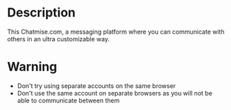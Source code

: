 <h1>Description</h1>
This Chatmise.com, a messaging platform where you can communicate with others in an ultra customizable way.
<h1>Warning</h1>
<ul>
<li>Don't try using separate accounts on the same browser</li>
<li>Don't use the same account on separate browsers as you will not be able to communicate between them</li>
</ul>
